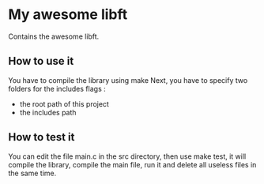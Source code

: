 # My awesome libft

Contains the awesome libft.

## How to use it

You have to compile the library using make
Next, you have to specify two folders for the includes flags :
 - the root path of this project
 - the includes path

## How to test it

You can edit the file main.c in the src directory,
then use make test, it will compile the library, compile the main file, run it and delete all useless files in the same time.
